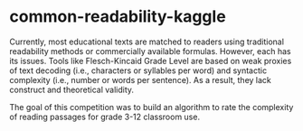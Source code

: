 # common-readability-kaggle

Currently, most educational texts are matched to readers using traditional readability methods or commercially available formulas. However, each has its issues. Tools like Flesch-Kincaid Grade Level are based on weak proxies of text decoding (i.e., characters or syllables per word) and syntactic complexity (i.e., number or words per sentence). As a result, they lack construct and theoretical validity.

The goal of this competition was to build an algorithm to rate the complexity of reading passages for grade 3-12 classroom use. 